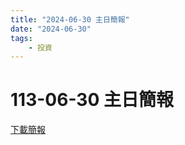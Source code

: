 ```yaml
---
title: "2024-06-30 主日簡報"
date: "2024-06-30"
tags:
    - 投資
---
```


# 113-06-30 主日簡報

<a href="../../assets/docs/20240630.pdf" download="20240630主日簡報.pdf">下載簡報</a>

<object data="../../assets/docs/20240630.pdf" width="100%" height="1000" type='application/pdf'></object>